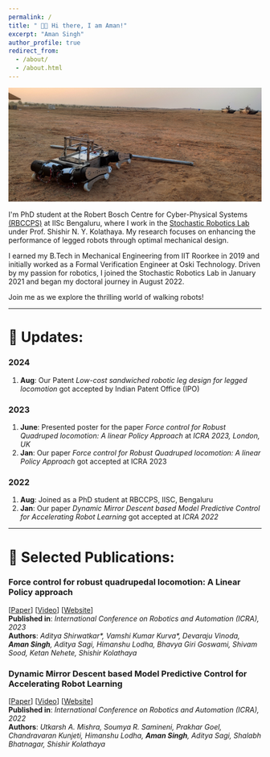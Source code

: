 ```yaml
---
permalink: /
title: " 👋🏼 Hi there, I am Aman!"
excerpt: "Aman Singh"
author_profile: true
redirect_from: 
  - /about/
  - /about.html
---
```


![Stoch3-Image](../images/stoch3-photo.jpg)

I'm PhD student at the Robert Bosch Centre for Cyber-Physical Systems [(RBCCPS)](https://cps.iisc.ac.in/) at IISc Bengaluru, where I work in the [Stochastic Robotics Lab](https://www.stochlab.com/) under Prof. Shishir N. Y. Kolathaya. My research focuses on enhancing the performance of legged robots through optimal mechanical design.

I earned my B.Tech in Mechanical Engineering from IIT Roorkee in 2019 and initially worked as a Formal Verification Engineer at Oski Technology. Driven by my passion for robotics, I joined the Stochastic Robotics Lab in January 2021 and began my doctoral journey in August 2022.

Join me as we explore the thrilling world of walking robots!

-------------------------------------------

# 📌 Updates:

### 2024

1. **Aug**: Our Patent _Low-cost sandwiched robotic leg design for legged locomotion_ got accepted by Indian Patent Office (IPO)

### 2023

1. **June**: Presented poster for the paper _Force control for Robust Quadruped locomotion: A linear Policy Approach_ at _ICRA 2023, London, UK_
2. **Jan**: Our paper _Force control for Robust Quadruped locomotion: A linear Policy Approach_ got accepted at ICRA 2023

### 2022

1. **Aug**: Joined as a PhD student at RBCCPS, IISC, Bengaluru
2. **Jan**: Our paper _Dynamic Mirror Descent based Model Predictive Control for Accelerating Robot Learning_ got accepted at _ICRA 2022_

--------------------------------

# 📜 Selected Publications:
### **Force control for robust quadrupedal locomotion: A Linear Policy approach** 
[[Paper](https://www.stochlab.com/papers/force_lp_ICRA_2023.pdf)] [[Video](https://youtu.be/k89QdImcqdo?feature=shared)] [[Website](https://www.stochlab.com/projects/LinPolForceControlQuad.html)] \
**Published in**: _International Conference on Robotics and Automation (ICRA), 2023_ \
**Authors**: _Aditya Shirwatkar*, Vamshi Kumar Kurva*, Devaraju Vinoda, __Aman Singh__, Aditya Sagi, Himanshu Lodha, Bhavya Giri Goswami, Shivam Sood, Ketan Nehete, Shishir Kolathaya_

### **Dynamic Mirror Descent based Model Predictive Control for Accelerating Robot Learning** 
[[Paper](https://arxiv.org/abs/2112.02999)] [[Video](https://youtu.be/gonray3YGZI?feature=shared)] [[Website](https://umishra.me/DMD-MPC-RL/)] \
**Published in**: _International Conference on Robotics and Automation (ICRA), 2022_ \
**Authors**: _Utkarsh A. Mishra, Soumya R. Samineni, Prakhar Goel, Chandravaran Kunjeti, Himanshu Lodha, __Aman Singh__, Aditya Sagi, Shalabh Bhatnagar, Shishir Kolathaya_
